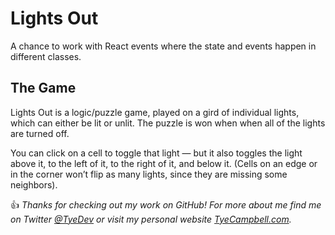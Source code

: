 # Lights Out

A chance to work with React events where the state and events happen in different classes.

## The Game

Lights Out is a logic/puzzle game, played on a gird of individual lights, which can either be lit or unlit. The puzzle is won when when all of the lights are turned off. 

You can click on a cell to toggle that light — but it also toggles the light above it, to the left of it, to the right of it, and below it. (Cells on an edge or in the corner won’t flip as many lights, since they are missing some neighbors).



:thumbsup: *Thanks for checking out my work on GitHub! For more about me find me on Twitter [@TyeDev](https://twitter.com/tyedev) or visit my personal website [TyeCampbell.com](www.TyeCampbell.com).*
